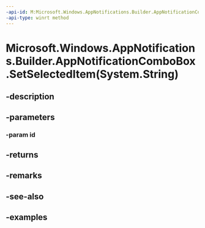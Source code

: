 ```yaml
---
-api-id: M:Microsoft.Windows.AppNotifications.Builder.AppNotificationComboBox.SetSelectedItem(System.String)
-api-type: winrt method
---
```


# Microsoft.Windows.AppNotifications.Builder.AppNotificationComboBox.SetSelectedItem(System.String)

<!--
public Microsoft.Windows.AppNotifications.Builder.AppNotificationComboBox SetSelectedItem (string id);
-->


## -description

## -parameters

### -param id

## -returns

## -remarks

## -see-also

## -examples


